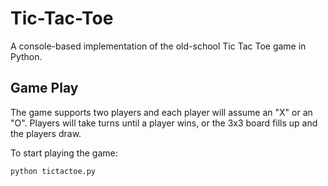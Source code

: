 # Tic-Tac-Toe

A console-based implementation of the old-school Tic Tac Toe game in Python.

## Game Play
The game supports two players and each player will assume an "X" or an "O".
Players will take turns until a player wins, or the 3x3 board fills up and the players draw.

To start playing the game:

```
python tictactoe.py
```
